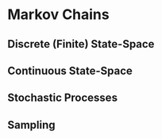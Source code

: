 # Markov Chains

## Discrete (Finite) State-Space



## Continuous State-Space

$$ $$


## Stochastic Processes



## Sampling
